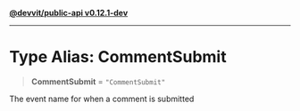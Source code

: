 [**@devvit/public-api v0.12.1-dev**](../README.md)

---

# Type Alias: CommentSubmit

> **CommentSubmit** = `"CommentSubmit"`

The event name for when a comment is submitted
